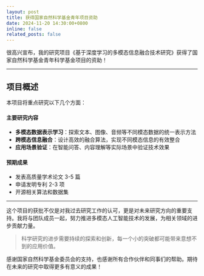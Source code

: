 ```yaml
---
layout: post
title: 获得国家自然科学基金青年项目资助
date: 2024-11-20 14:30:00+0800
inline: false
related_posts: false
---
```


很高兴宣布，我的研究项目《基于深度学习的多模态信息融合技术研究》获得了国家自然科学基金青年科学基金项目的资助！

---

## 项目概述

本项目将重点研究以下几个方面：

#### 主要研究内容

- **多模态数据表示学习**：探索文本、图像、音频等不同模态数据的统一表示方法
- **跨模态信息融合**：设计高效的融合算法，实现不同模态信息的有效整合
- **应用场景验证**：在智能问答、内容理解等实际场景中验证技术效果

#### 预期成果

- 发表高质量学术论文 3-5 篇
- 申请发明专利 2-3 项
- 开源相关算法和数据集

---

这个项目的获批不仅是对我过去研究工作的认可，更是对未来研究方向的重要支持。我将与团队成员一起，努力推进多模态人工智能技术的发展，为相关领域的进步贡献力量。

> 科学研究的进步需要持续的探索和创新，每一个小的突破都可能带来意想不到的应用价值。

感谢国家自然科学基金委员会的支持，也感谢所有合作伙伴和同事们的帮助。期待在未来的研究中取得更多有意义的成果！
